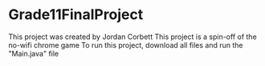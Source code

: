 # Grade11FinalProject
This project was created by Jordan Corbett
This project is a spin-off of the no-wifi chrome game
To run this project, download all files and run the "Main.java" file
